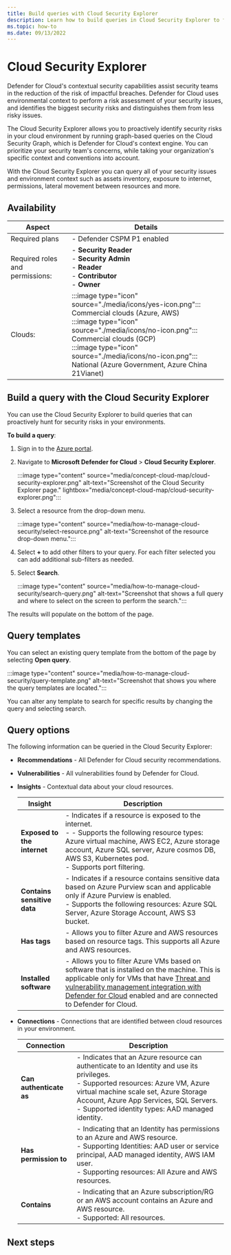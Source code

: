```yaml
---
title: Build queries with Cloud Security Explorer
description: Learn how to build queries in Cloud Security Explorer to find vulnerabilities that exist on your multicloud environment.
ms.topic: how-to
ms.date: 09/13/2022
---
```


# Cloud Security Explorer

Defender for Cloud's contextual security capabilities assist security teams in the reduction of the risk of impactful breaches. Defender for Cloud uses environmental context to perform a risk assessment of your security issues, and identifies the biggest security risks and distinguishes them from less risky issues.

The Cloud Security Explorer allows you to proactively identify security risks in your cloud environment by running graph-based queries on the Cloud Security Graph, which is Defender for Cloud's context engine. You can prioritize your security team's concerns, while taking your organization's specific context and conventions into account.  

With the Cloud Security Explorer you can query all of your security issues and environment context such as assets inventory, exposure to internet, permissions, lateral movement between resources and more. 

## Availability

| Aspect | Details |
|--|--|
| Required plans | - Defender CSPM P1 enabled |
| Required roles and permissions: | - **Security Reader** <br> - **Security Admin** <br> - **Reader** <br> - **Contributor** <br> - **Owner** |
| Clouds: | :::image type="icon" source="./media/icons/yes-icon.png"::: Commercial clouds (Azure, AWS) <br>:::image type="icon" source="./media/icons/no-icon.png"::: Commercial clouds (GCP) <br>:::image type="icon" source="./media/icons/no-icon.png"::: National (Azure Government, Azure China 21Vianet) |

## Build a query with the Cloud Security Explorer

You can use the Cloud Security Explorer to build queries that can proactively hunt for security risks in your environments. 

**To build a query**:

1. Sign in to the [Azure portal](https://portal.azure.com).

1. Navigate to **Microsoft Defender for Cloud** > **Cloud Security Explorer**.

    :::image type="content" source="media/concept-cloud-map/cloud-security-explorer.png" alt-text="Screenshot of the Cloud Security Explorer page." lightbox="media/concept-cloud-map/cloud-security-explorer.png":::

1. Select a resource from the drop-down menu.

    :::image type="content" source="media/how-to-manage-cloud-security/select-resource.png" alt-text="Screenshot of the resource drop-down menu.":::

1. Select **+** to add other filters to your query. For each filter selected you can add additional sub-filters as needed.

1. Select **Search**.

    :::image type="content" source="media/how-to-manage-cloud-security/search-query.png" alt-text="Screenshot that shows a full query and where to select on the screen to perform the search.":::

The results will populate on the bottom of the page.

## Query templates

You can select an existing query template from the bottom of the page by selecting **Open query**.

:::image type="content" source="media/how-to-manage-cloud-security/query-template.png" alt-text="Screenshot that shows you where the query templates are located.":::

You can alter any template to search for specific results by changing the query and selecting search.

## Query options

The following information can be queried in the Cloud Security Explorer:

- **Recommendations** - All Defender for Cloud security recommendations.

- **Vulnerabilities** - All vulnerabilities found by Defender for Cloud.

- **Insights** - Contextual data about your cloud resources.

    | Insight | Description |
    |--|--|
    | **Exposed to the internet** | - Indicates if a resource is exposed to the internet. <br> - - Supports the following resource types: Azure virtual machine, AWS EC2, Azure storage account, Azure SQL server, Azure cosmos DB, AWS S3, Kubernetes pod. <br> - Supports port filtering. |
    | **Contains sensitive data** | - Indicates if a resource contains sensitive data based on Azure Purview scan and applicable only if Azure Purview is enabled. <br> - Supports the following resources: Azure SQL Server, Azure Storage Account, AWS S3 bucket. |
    | **Has tags** | - Allows you to filter Azure and AWS resources based on resource tags. This supports all Azure and AWS resources. |
    | **Installed software** | - Allows you to filter Azure VMs based on software that is installed on the machine. This is applicable only for VMs that have [Threat and vulnerability management integration with Defender for Cloud](deploy-vulnerability-assessment-tvm.md) enabled and are connected to Defender for Cloud. |        
        
- **Connections** - Connections that are identified between cloud resources in your environment.

    | Connection | Description |
    |--|--|
    | **Can authenticate as** | - Indicates that an Azure resource can authenticate to an Identity and use its privileges. <br> - Supported resources: Azure VM, Azure virtual machine scale set, Azure Storage Account, Azure App Services, SQL Servers. <br> - Supported identity types: AAD managed identity. |
    | **Has permission to** | - Indicating that an Identity has permissions to an Azure and AWS resource. <br> - Supporting Identities: AAD user or service principal, AAD managed identity, AWS IAM user. <br> - Supporting resources: All Azure and AWS resources. |
    | **Contains** | - Indicating that an Azure subscription/RG or an AWS account contains an Azure and AWS resource. <br> - Supported: All resources. |

## Next steps

